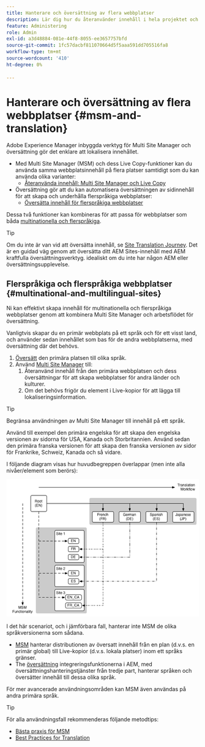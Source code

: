 ```yaml
---
title: Hanterare och översättning av flera webbplatser
description: Lär dig hur du återanvänder innehåll i hela projektet och hanterar flerspråkiga webbplatser i AEM.
feature: Administering
role: Admin
exl-id: a3d48884-081e-44f8-8055-ee3657757bfd
source-git-commit: 1fc57dacbf811070664d5f5aaa591dd705516fa8
workflow-type: tm+mt
source-wordcount: '410'
ht-degree: 0%

---
```


# Hanterare och översättning av flera webbplatser {#msm-and-translation}

Adobe Experience Manager inbyggda verktyg för Multi Site Manager och översättning gör det enklare att lokalisera innehållet.

* Med Multi Site Manager (MSM) och dess Live Copy-funktioner kan du använda samma webbplatsinnehåll på flera platser samtidigt som du kan använda olika varianter:
   * [Återanvända innehåll: Multi Site Manager och Live Copy](msm/overview.md)
* Översättning gör att du kan automatisera översättningen av sidinnehåll för att skapa och underhålla flerspråkiga webbplatser:
   * [Översätta innehåll för flerspråkiga webbplatser](translation/overview.md)

Dessa två funktioner kan kombineras för att passa för webbplatser som båda [multinationella och flerspråkiga](#multinational-and-multilingual-sites).

>[!TIP]
>
>Om du inte är van vid att översätta innehåll, se [Site Translation Journey](/help/journey-sites/translation/overview.md). Det är en guidad väg genom att översätta ditt AEM Sites-innehåll med AEM kraftfulla översättningsverktyg. idealiskt om du inte har någon AEM eller översättningsupplevelse.

## Flerspråkiga och flerspråkiga webbplatser {#multinational-and-multilingual-sites}

Ni kan effektivt skapa innehåll för multinationella och flerspråkiga webbplatser genom att kombinera Multi Site Manager och arbetsflödet för översättning.

Vanligtvis skapar du en primär webbplats på ett språk och för ett visst land, och använder sedan innehållet som bas för de andra webbplatserna, med översättning där det behövs.

1. [Översätt](translation/overview.md) den primära platsen till olika språk.
1. Använd [Multi Site Manager](msm/overview.md) till:
   1. Återanvänd innehåll från den primära webbplatsen och dess översättningar för att skapa webbplatser för andra länder och kulturer.
   1. Om det behövs frigör du element i Live-kopior för att lägga till lokaliseringsinformation.

>[!TIP]
>
>Begränsa användningen av Multi Site Manager till innehåll på ett språk.
>
>Använd till exempel den primära engelska för att skapa den engelska versionen av sidorna för USA, Kanada och Storbritannien. Använd sedan den primära franska versionen för att skapa den franska versionen av sidor för Frankrike, Schweiz, Kanada och så vidare.

I följande diagram visas hur huvudbegreppen överlappar (men inte alla nivåer/element som berörs):

![Översikt över lokalisering](assets/localization-overview.png)

I det här scenariot, och i jämförbara fall, hanterar inte MSM de olika språkversionerna som sådana.

* [MSM](msm/overview.md) hanterar distributionen av översatt innehåll från en plan (d.v.s. en primär global) till Live-kopior (d.v.s. lokala platser) inom ett språks gränser.
* The [översättning](translation/overview.md) integreringsfunktionerna i AEM, med översättningshanteringstjänster från tredje part, hanterar språken och översätter innehåll till dessa olika språk.

För mer avancerade användningsområden kan MSM även användas på andra primära språk.

>[!TIP]
>
>För alla användningsfall rekommenderas följande metodtips:
>
>* [Bästa praxis för MSM](msm/best-practices.md)
>* [Best Practices for Translation](translation/best-practices.md)
